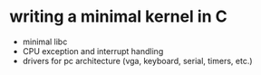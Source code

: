 # writing a minimal kernel in C
- minimal libc
- CPU exception and interrupt handling
- drivers for pc architecture (vga, keyboard, serial, timers, etc.)
